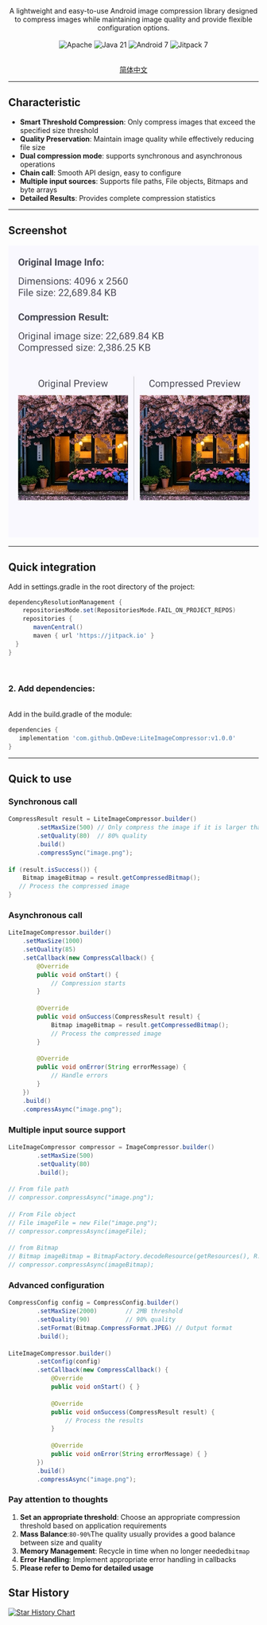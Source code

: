 
<div align="center">
A lightweight and easy-to-use Android image compression library designed to compress images while maintaining image quality and provide flexible configuration options.

<br>
<br>
<img src="https://img.shields.io/badge/License-Apache%202.0-blue.svg" alt="Apache"/>
<img src="https://img.shields.io/badge/Java-21-orange?style=for-the-badge&logo=java" alt="Java 21"/>
<img src="https://img.shields.io/badge/Android-7.0%2B-brightgreen.svg" alt="Android 7"/>
<img src="https://jitpack.io/v/QmDeve/LiteImageCompressor.svg" alt="Jitpack 7"/>

<br>
<br>
  
  [简体中文](https://github.com/QmDeve/LiteImageCompressor/blob/master/README_zh.md)
  
  </div>

---

## Characteristic

- **Smart Threshold Compression**: Only compress images that exceed the specified size threshold
- **Quality Preservation**: Maintain image quality while effectively reducing file size
- **Dual compression mode**: supports synchronous and asynchronous operations
- **Chain call**: Smooth API design, easy to configure
- **Multiple input sources**: Supports file paths, File objects, Bitmaps and byte arrays
- **Detailed Results**: Provides complete compression statistics

---

## Screenshot
<div align="center">
<img src="https://raw.githubusercontent.com/QmDeve/LiteImageCompressor/refs/heads/master/img/screenshot.png" alt="Screenshot"/>
</div>

---

## Quick integration

Add in settings.gradle in the root directory of the project:

```gradle
dependencyResolutionManagement {
    repositoriesMode.set(RepositoriesMode.FAIL_ON_PROJECT_REPOS)
    repositories {
       mavenCentral()
       maven { url 'https://jitpack.io' }
  }
}
```

<br>

### 2. Add dependencies:
<br>
Add in the build.gradle of the module:

```gradle
dependencies {
   implementation 'com.github.QmDeve:LiteImageCompressor:v1.0.0'
}
```

---

## Quick to use
### Synchronous call

```java
CompressResult result = LiteImageCompressor.builder()
        .setMaxSize(500) // Only compress the image if it is larger than 500KB
        .setQuality(80)  // 80% quality
        .build()
        .compressSync("image.png");

if (result.isSuccess()) {
    Bitmap imageBitmap = result.getCompressedBitmap();
   // Process the compressed image
}
```

### Asynchronous call
```java
LiteImageCompressor.builder()
    .setMaxSize(1000)
    .setQuality(85)
    .setCallback(new CompressCallback() {
        @Override
        public void onStart() {
            // Compression starts
        }

        @Override
        public void onSuccess(CompressResult result) {
            Bitmap imageBitmap = result.getCompressedBitmap();
            // Process the compressed image
        }

        @Override
        public void onError(String errorMessage) {
            // Handle errors
        }
    })
    .build()
    .compressAsync("image.png");
```

### Multiple input source support
```java
LiteImageCompressor compressor = ImageCompressor.builder()
        .setMaxSize(500)
        .setQuality(80)
        .build();

// From file path
// compressor.compressAsync("image.png");

// From File object
// File imageFile = new File("image.png");
// compressor.compressAsync(imageFile);

// from Bitmap
// Bitmap imageBitmap = BitmapFactory.decodeResource(getResources(), R.drawable.image);
// compressor.compressAsync(imageBitmap);
```

### Advanced configuration
```java
CompressConfig config = CompressConfig.builder()
        .setMaxSize(2000)        // 2MB threshold
        .setQuality(90)          // 90% quality
        .setFormat(Bitmap.CompressFormat.JPEG) // Output format
        .build();

LiteImageCompressor.builder()
        .setConfig(config)
        .setCallback(new CompressCallback() {
            @Override
            public void onStart() { }
            
            @Override
            public void onSuccess(CompressResult result) {
                // Process the results
            }
            
            @Override
            public void onError(String errorMessage) { }
        })
        .build()
        .compressAsync("image.png");
```

### Pay attention to thoughts
1. **Set an appropriate threshold**: Choose an appropriate compression threshold based on application requirements
2. **Mass Balance**:`80-90%`The quality usually provides a good balance between size and quality
3. **Memory Management**: Recycle in time when no longer needed`bitmap`
4. **Error Handling**: Implement appropriate error handling in callbacks
5. **Please refer to Demo for detailed usage**

## Star History

[![Star History Chart](https://api.star-history.com/svg?repos=QmDeve/LiteImageCompressor&type=date&legend=bottom-right)](https://www.star-history.com/#QmDeve/LiteImageCompressor&type=date&legend=bottom-right)
